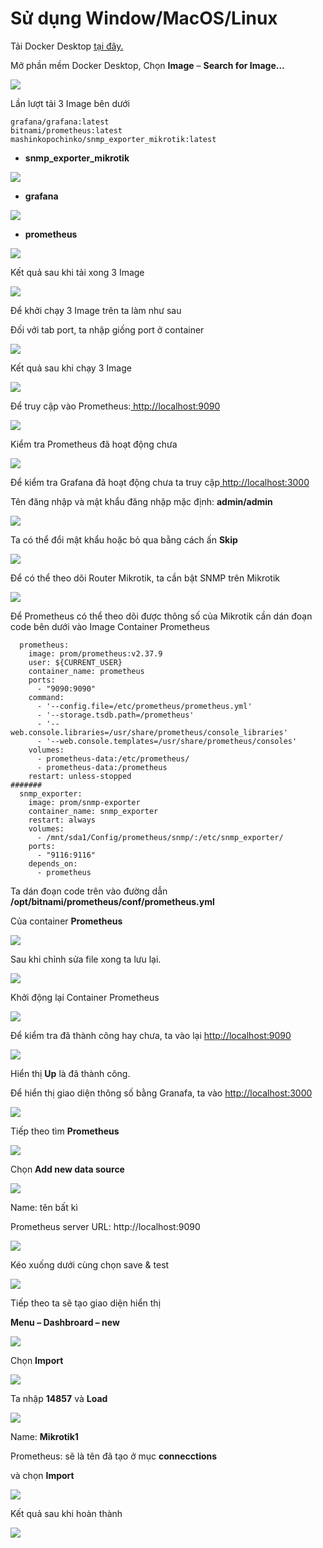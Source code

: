 # Sử dụng Window/MacOS/Linux

Tải Docker Desktop [tại đây.](https://www.docker.com/products/docker-desktop/)

Mở phần mềm Docker Desktop, Chọn **Image** – **Search for Image…**

![](https://tomo.io.vn/wp-content/uploads/2024/01/docker-1024x160.png)

Lần lượt tải 3 Image bên dưới&#x20;

```
grafana/grafana:latest
bitnami/prometheus:latest
mashinkopochinko/snmp_exporter_mikrotik:latest
```

* **snmp\_exporter\_mikrotik**

![](https://tomo.io.vn/wp-content/uploads/2024/01/Screenshot\_34.png)

* **grafana**

![](https://tomo.io.vn/wp-content/uploads/2024/01/Screenshot\_35.png)

* **prometheus**

![](https://tomo.io.vn/wp-content/uploads/2024/01/Screenshot\_36.png)

Kết quả sau khi tải xong 3 Image

![](https://tomo.io.vn/wp-content/uploads/2024/01/Screenshot\_39-1024x277.png)

Để khởi chạy 3 Image trên ta làm như sau

Đối với tab port, ta nhập giống port ở container

![](https://tomo.io.vn/wp-content/uploads/2024/01/Screenshot\_38-1024x435.png)

Kết quả sau khi chạy 3 Image

![](https://tomo.io.vn/wp-content/uploads/2024/01/Screenshot\_40-1024x271.png)

Để truy cập vào Prometheus:[ http://localhost:9090](http://localhost:9090/)

![](https://tomo.io.vn/wp-content/uploads/2024/01/Screenshot\_41-1024x283.png)

Kiểm tra Prometheus đã hoạt động chưa&#x20;

![](https://tomo.io.vn/wp-content/uploads/2024/01/Screenshot\_42-1-1024x395.png)

Để kiểm tra Grafana đã hoạt động chưa ta truy cập[ http://localhost:3000](http://localhost:3000/)

Tên đăng nhập và mật khẩu đăng nhập mặc định: **admin/admin**

![](https://tomo.io.vn/wp-content/uploads/2024/01/grafana-1024x533.png)

Ta có thể đổi mật khẩu hoặc bỏ qua bằng cách ấn **Skip**

![](https://tomo.io.vn/wp-content/uploads/2024/01/grafana1.png)

Để có thể theo dõi Router Mikrotik, ta cần bật SNMP trên Mikrotik

![](https://tomo.io.vn/wp-content/uploads/2024/01/Screenshot\_46.png)

Để Prometheus có thể theo dõi được thông số của Mikrotik cần dán đoạn code bên dưới vào Image Container Prometheus

```
  prometheus:
    image: prom/prometheus:v2.37.9
    user: ${CURRENT_USER}
    container_name: prometheus
    ports:
      - "9090:9090"
    command:
      - '--config.file=/etc/prometheus/prometheus.yml'
      - '--storage.tsdb.path=/prometheus'
      - '--web.console.libraries=/usr/share/prometheus/console_libraries'
      - '--web.console.templates=/usr/share/prometheus/consoles'
    volumes:
      - prometheus-data:/etc/prometheus/
      - prometheus-data:/prometheus
    restart: unless-stopped
#######
  snmp_exporter:
    image: prom/snmp-exporter
    container_name: snmp_exporter
    restart: always
    volumes:
      - /mnt/sda1/Config/prometheus/snmp/:/etc/snmp_exporter/
    ports:
      - "9116:9116"
    depends_on:
      - prometheus
```

Ta dán đoạn code trên vào đường dẫn **/opt/bitnami/prometheus/conf/prometheus.yml**

Của container **Prometheus**

![](https://tomo.io.vn/wp-content/uploads/2024/01/Screenshot\_43-1024x545.png)

Sau khi chỉnh sửa file xong ta lưu lại.

![](https://tomo.io.vn/wp-content/uploads/2024/01/Screenshot\_44-1024x409.png)

Khởi động lại Container Prometheus

![](https://tomo.io.vn/wp-content/uploads/2024/01/Screenshot\_45-1024x604.png)

Để kiểm tra đã thành công hay chưa, ta vào lại [http://localhost:9090](http://localhost:9090/)

![](https://tomo.io.vn/wp-content/uploads/2024/01/Screenshot\_47-1024x431.png)

Hiển thị **Up** là đã thành công.

Để hiển thị giao diện thông số bằng Granafa, ta vào [http://localhost:3000](http://localhost:3000/)

![](https://tomo.io.vn/wp-content/uploads/2024/01/Screenshot\_48.png)

Tiếp theo tìm **Prometheus**

![](https://tomo.io.vn/wp-content/uploads/2024/01/Screenshot\_49-1024x273.png)

Chọn **Add new data source**

![](https://tomo.io.vn/wp-content/uploads/2024/01/Screenshot\_50-1024x105.png)

Name: tên bất kì&#x20;

Prometheus server URL: http://localhost:9090

![](https://tomo.io.vn/wp-content/uploads/2024/01/Screenshot\_51-1024x416.png)

Kéo xuống dưới cùng chọn save & test

![](https://tomo.io.vn/wp-content/uploads/2024/01/Screenshot\_52.png)

Tiếp theo ta sẽ tạo giao diện hiển thị

**Menu – Dashbroard – new**

![](https://tomo.io.vn/wp-content/uploads/2024/01/Screenshot\_53-1024x288.png)

Chọn **Import**

![](https://tomo.io.vn/wp-content/uploads/2024/01/Screenshot\_54.png)

Ta nhập **14857** và **Load**

![](https://tomo.io.vn/wp-content/uploads/2024/01/Screenshot\_55.png)

Name: **Mikrotik1**

Prometheus: sẽ là tên đã tạo ở mục **connecctions**

và chọn **Import**

![](https://tomo.io.vn/wp-content/uploads/2024/01/Screenshot\_56-1024x519.png)

Kết quả sau khi hoàn thành&#x20;

![](https://tomo.io.vn/wp-content/uploads/2024/01/Screenshot\_57-1024x537.png)
